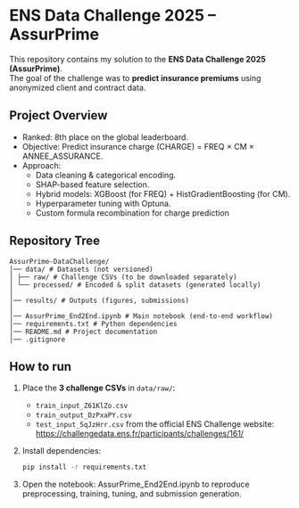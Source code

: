 # ENS Data Challenge 2025 – AssurPrime
This repository contains my solution to the **ENS Data Challenge 2025 (AssurPrime)**.  
The goal of the challenge was to **predict insurance premiums** using anonymized client and contract data.

## Project Overview
- Ranked: 8th place on the global leaderboard.
- Objective: Predict insurance charge (CHARGE) = FREQ × CM × ANNEE_ASSURANCE.
- Approach:
   - Data cleaning & categorical encoding.
   - SHAP-based feature selection.
   - Hybrid models: XGBoost (for FREQ) + HistGradientBoosting (for CM).
   - Hyperparameter tuning with Optuna.
   - Custom formula recombination for charge prediction

## Repository Tree
```
AssurPrime-DataChallenge/
│── data/ # Datasets (not versioned)
│ ├── raw/ # Challenge CSVs (to be downloaded separately)
│ └── processed/ # Encoded & split datasets (generated locally)
│
│── results/ # Outputs (figures, submissions)
│
│── AssurPrime_End2End.ipynb # Main notebook (end-to-end workflow)
│── requirements.txt # Python dependencies
│── README.md # Project documentation
│── .gitignore
```

## How to run
1. Place the **3 challenge CSVs** in `data/raw/`:
   - `train_input_Z61KlZo.csv`
   - `train_output_DzPxaPY.csv`
   - `test_input_5qJzHrr.csv`
   from the official ENS Challenge website: https://challengedata.ens.fr/participants/challenges/161/

2. Install dependencies:
   ```bash
   pip install -r requirements.txt
   ```
   
3. Open the notebook: AssurPrime_End2End.ipynb to reproduce preprocessing, training, tuning, and submission generation.
